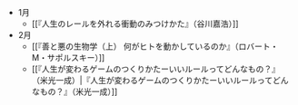  - 1月
	- [[『人生のレールを外れる衝動のみつけかた』（谷川嘉浩）]]
- 2月
	- [[『善と悪の生物学（上） 何がヒトを動かしているのか』（ロバート・M・サポルスキー）]]
	- [[『人生が変わるゲームのつくりかたーいいルールってどんなもの？』（米光一成）|『人生が変わるゲームのつくりかたーいいルールってどんなもの？』（米光一成）]]